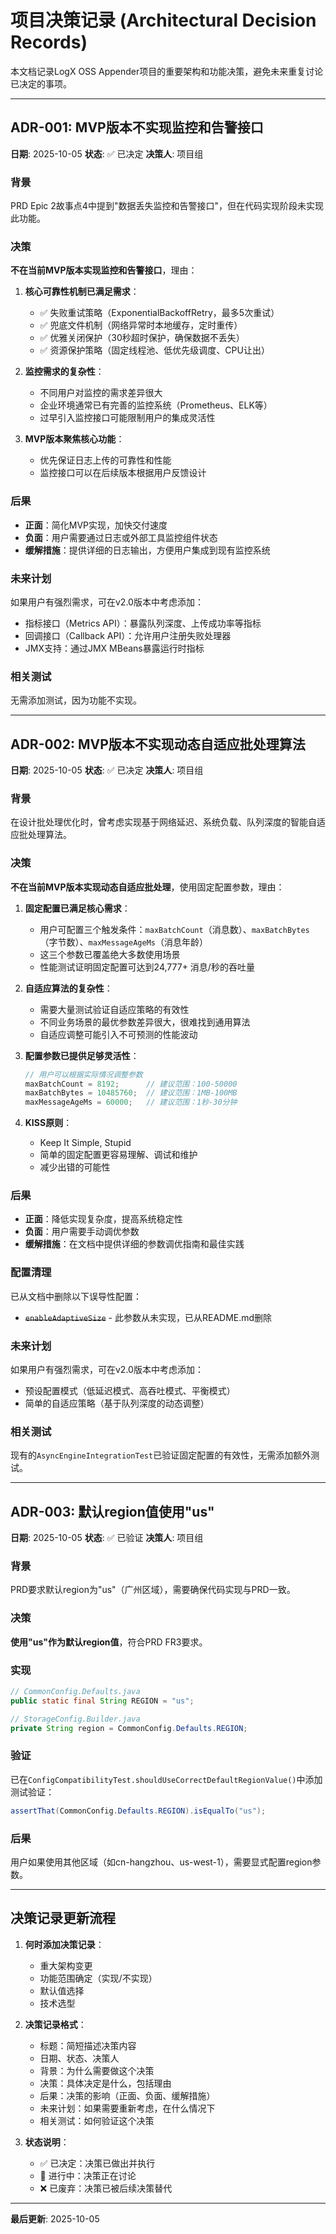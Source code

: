 # 项目决策记录 (Architectural Decision Records)

本文档记录LogX OSS Appender项目的重要架构和功能决策，避免未来重复讨论已决定的事项。

---

## ADR-001: MVP版本不实现监控和告警接口

**日期**: 2025-10-05
**状态**: ✅ 已决定
**决策人**: 项目组

### 背景

PRD Epic 2故事点4中提到"数据丢失监控和告警接口"，但在代码实现阶段未实现此功能。

### 决策

**不在当前MVP版本实现监控和告警接口**，理由：

1. **核心可靠性机制已满足需求**：
   - ✅ 失败重试策略（ExponentialBackoffRetry，最多5次重试）
   - ✅ 兜底文件机制（网络异常时本地缓存，定时重传）
   - ✅ 优雅关闭保护（30秒超时保护，确保数据不丢失）
   - ✅ 资源保护策略（固定线程池、低优先级调度、CPU让出）

2. **监控需求的复杂性**：
   - 不同用户对监控的需求差异很大
   - 企业环境通常已有完善的监控系统（Prometheus、ELK等）
   - 过早引入监控接口可能限制用户的集成灵活性

3. **MVP版本聚焦核心功能**：
   - 优先保证日志上传的可靠性和性能
   - 监控接口可以在后续版本根据用户反馈设计

### 后果

- **正面**：简化MVP实现，加快交付速度
- **负面**：用户需要通过日志或外部工具监控组件状态
- **缓解措施**：提供详细的日志输出，方便用户集成到现有监控系统

### 未来计划

如果用户有强烈需求，可在v2.0版本中考虑添加：
- 指标接口（Metrics API）：暴露队列深度、上传成功率等指标
- 回调接口（Callback API）：允许用户注册失败处理器
- JMX支持：通过JMX MBeans暴露运行时指标

### 相关测试

无需添加测试，因为功能不实现。

---

## ADR-002: MVP版本不实现动态自适应批处理算法

**日期**: 2025-10-05
**状态**: ✅ 已决定
**决策人**: 项目组

### 背景

在设计批处理优化时，曾考虑实现基于网络延迟、系统负载、队列深度的智能自适应批处理算法。

### 决策

**不在当前MVP版本实现动态自适应批处理**，使用固定配置参数，理由：

1. **固定配置已满足核心需求**：
   - 用户可配置三个触发条件：`maxBatchCount`（消息数）、`maxBatchBytes`（字节数）、`maxMessageAgeMs`（消息年龄）
   - 这三个参数已覆盖绝大多数使用场景
   - 性能测试证明固定配置可达到24,777+ 消息/秒的吞吐量

2. **自适应算法的复杂性**：
   - 需要大量测试验证自适应策略的有效性
   - 不同业务场景的最优参数差异很大，很难找到通用算法
   - 自适应调整可能引入不可预测的性能波动

3. **配置参数已提供足够灵活性**：
   ```java
   // 用户可以根据实际情况调整参数
   maxBatchCount = 8192;      // 建议范围：100-50000
   maxBatchBytes = 10485760;  // 建议范围：1MB-100MB
   maxMessageAgeMs = 60000;   // 建议范围：1秒-30分钟
   ```

4. **KISS原则**：
   - Keep It Simple, Stupid
   - 简单的固定配置更容易理解、调试和维护
   - 减少出错的可能性

### 后果

- **正面**：降低实现复杂度，提高系统稳定性
- **负面**：用户需要手动调优参数
- **缓解措施**：在文档中提供详细的参数调优指南和最佳实践

### 配置清理

已从文档中删除以下误导性配置：
- ~~`enableAdaptiveSize`~~ - 此参数从未实现，已从README.md删除

### 未来计划

如果用户有强烈需求，可在v2.0版本中考虑添加：
- 预设配置模式（低延迟模式、高吞吐模式、平衡模式）
- 简单的自适应策略（基于队列深度的动态调整）

### 相关测试

现有的`AsyncEngineIntegrationTest`已验证固定配置的有效性，无需添加额外测试。

---

## ADR-003: 默认region值使用"us"

**日期**: 2025-10-05
**状态**: ✅ 已验证
**决策人**: 项目组

### 背景

PRD要求默认region为"us"（广州区域），需要确保代码实现与PRD一致。

### 决策

**使用"us"作为默认region值**，符合PRD FR3要求。

### 实现

```java
// CommonConfig.Defaults.java
public static final String REGION = "us";

// StorageConfig.Builder.java
private String region = CommonConfig.Defaults.REGION;
```

### 验证

已在`ConfigCompatibilityTest.shouldUseCorrectDefaultRegionValue()`中添加测试验证：
```java
assertThat(CommonConfig.Defaults.REGION).isEqualTo("us");
```

### 后果

用户如果使用其他区域（如cn-hangzhou、us-west-1），需要显式配置region参数。

---

## 决策记录更新流程

1. **何时添加决策记录**：
   - 重大架构变更
   - 功能范围确定（实现/不实现）
   - 默认值选择
   - 技术选型

2. **决策记录格式**：
   - 标题：简短描述决策内容
   - 日期、状态、决策人
   - 背景：为什么需要做这个决策
   - 决策：具体决定是什么，包括理由
   - 后果：决策的影响（正面、负面、缓解措施）
   - 未来计划：如果需要重新考虑，在什么情况下
   - 相关测试：如何验证这个决策

3. **状态说明**：
   - ✅ 已决定：决策已做出并执行
   - 🔄 进行中：决策正在讨论
   - ❌ 已废弃：决策已被后续决策替代

---

**最后更新**: 2025-10-05
